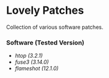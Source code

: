 # Lovely Patches
Collection of various software patches.

### Software (Tested Version)
  * *htop (3.2.1)*
  * *fuse3 (3.14.0)*
  * *flameshot (12.1.0)*
